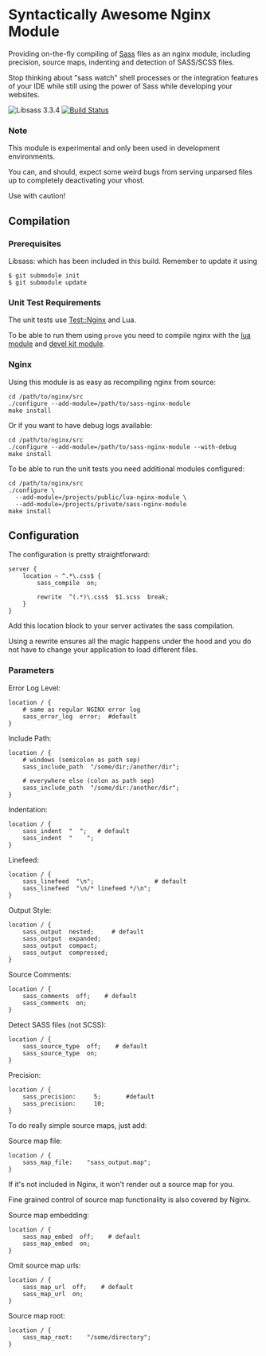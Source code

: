 # Syntactically Awesome Nginx Module

Providing on-the-fly compiling of [Sass](http://sass-lang.com/) files as an
nginx module, including precision, source maps, indenting and detection of SASS/SCSS files.

Stop thinking about "sass watch" shell processes or the integration features of
your IDE while still using the power of Sass while developing your websites.

![Libsass 3.3.4](https://img.shields.io/badge/libsass-3.3.4-yellow.svg) [![Build Status](https://travis-ci.org/absalomedia/sass-nginx-module.svg?branch=master)](https://travis-ci.org/absalomedia/sass-nginx-module)

### Note

This module is experimental and only been used in development environments.

You can, and should, expect some weird bugs from serving unparsed files up to
completely deactivating your vhost.

Use with caution!


## Compilation

### Prerequisites

Libsass: which has been included in this build. Remember to update it using

    $ git submodule init
    $ git submodule update

### Unit Test Requirements

The unit tests use [Test::Nginx](http://github.com/agentzh/test-nginx) and Lua.

To be able to run them using `prove` you need to compile nginx with the
[lua module](https://github.com/openresty/lua-nginx-module) and
[devel kit module](https://github.com/simpl/ngx_devel_kit).

### Nginx

Using this module is as easy as recompiling nginx from source:

```shell
cd /path/to/nginx/src
./configure --add-module=/path/to/sass-nginx-module
make install
```

Or if you want to have debug logs available:

```shell
cd /path/to/nginx/src
./configure --add-module=/path/to/sass-nginx-module --with-debug
make install
```

To be able to run the unit tests you need additional modules configured:

```shell
cd /path/to/nginx/src
./configure \
  --add-module=/projects/public/lua-nginx-module \
  --add-module=/projects/private/sass-nginx-module
make install
```


## Configuration

The configuration is pretty straightforward:

```nginx
server {
    location ~ ^.*\.css$ {
        sass_compile  on;

        rewrite  ^(.*)\.css$  $1.scss  break;
    }
}
```

Add this location block to your server activates the sass compilation.

Using a rewrite ensures all the magic happens under the hood and you do not
have to change your application to load different files.

### Parameters

Error Log Level:

```nginx
location / {
    # same as regular NGINX error log
    sass_error_log  error;  #default
}
```

Include Path:

```nginx
location / {
    # windows (semicolon as path sep)
    sass_include_path  "/some/dir;/another/dir";

    # everywhere else (colon as path sep)
    sass_include_path  "/some/dir:/another/dir";
}
```

Indentation:

```nginx
location / {
    sass_indent  "  ";   # default
    sass_indent  "    ";
}
```

Linefeed:

```nginx
location / {
    sass_linefeed  "\n";                 # default
    sass_linefeed  "\n/* linefeed */\n";
}
```

Output Style:

```nginx
location / {
    sass_output  nested;     # default
    sass_output  expanded;
    sass_output  compact;
    sass_output  compressed;
}
```

Source Comments:

```nginx
location / {
    sass_comments  off;    # default
    sass_comments  on;
}
```

Detect SASS files (not SCSS):

```nginx
location / {
    sass_source_type  off;    # default
    sass_source_type  on;
}
```

Precision:

```nginx
location / {
    sass_precision:     5;       #default
    sass_precision:     10;
}
```
To do really simple source maps, just add:

Source map file:

```nginx
location / {
    sass_map_file:    "sass_output.map";
}
```
If it's not included in Nginx, it won't render out a source map for you.

Fine grained control of source map functionality is also covered by Nginx.

Source map embedding:

```nginx
location / {
    sass_map_embed  off;    # default
    sass_map_embed  on;
}
```
Omit source map urls:

```nginx
location / {
    sass_map_url  off;    # default
    sass_map_url  on;
}
```
Source map root:

```nginx
location / {
    sass_map_root:    "/some/directory";
}
```

